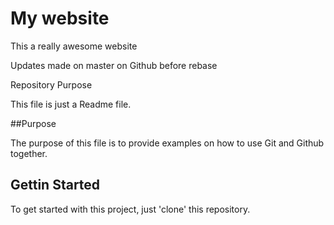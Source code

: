 # My website

This a really awesome website

Updates made on master on Github before rebase

 Repository Purpose

This file is just a Readme file.

##Purpose

The purpose of this file is to provide examples
on how to use Git and Github together.

## Gettin Started

To get started with this project, just 'clone' this repository.
